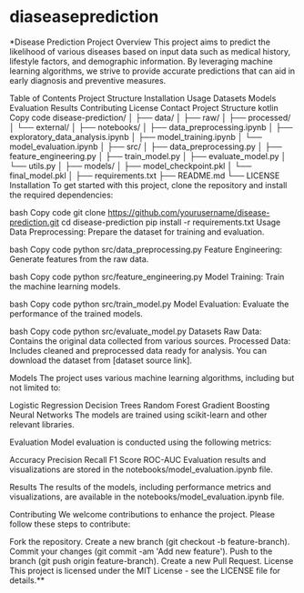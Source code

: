 # diaseaseprediction
*Disease Prediction Project
Overview
This project aims to predict the likelihood of various diseases based on input data such as medical history, lifestyle factors, and demographic information. By leveraging machine learning algorithms, we strive to provide accurate predictions that can aid in early diagnosis and preventive measures.

Table of Contents
Project Structure
Installation
Usage
Datasets
Models
Evaluation
Results
Contributing
License
Contact
Project Structure
kotlin
Copy code
disease-prediction/
│
├── data/
│   ├── raw/
│   ├── processed/
│   └── external/
│
├── notebooks/
│   ├── data_preprocessing.ipynb
│   ├── exploratory_data_analysis.ipynb
│   ├── model_training.ipynb
│   └── model_evaluation.ipynb
│
├── src/
│   ├── data_preprocessing.py
│   ├── feature_engineering.py
│   ├── train_model.py
│   ├── evaluate_model.py
│   └── utils.py
│
├── models/
│   ├── model_checkpoint.pkl
│   └── final_model.pkl
│
├── requirements.txt
├── README.md
└── LICENSE
Installation
To get started with this project, clone the repository and install the required dependencies:

bash
Copy code
git clone https://github.com/yourusername/disease-prediction.git
cd disease-prediction
pip install -r requirements.txt
Usage
Data Preprocessing: Prepare the dataset for training and evaluation.

bash
Copy code
python src/data_preprocessing.py
Feature Engineering: Generate features from the raw data.

bash
Copy code
python src/feature_engineering.py
Model Training: Train the machine learning models.

bash
Copy code
python src/train_model.py
Model Evaluation: Evaluate the performance of the trained models.

bash
Copy code
python src/evaluate_model.py
Datasets
Raw Data: Contains the original data collected from various sources.
Processed Data: Includes cleaned and preprocessed data ready for analysis.
You can download the dataset from [dataset source link].

Models
The project uses various machine learning algorithms, including but not limited to:

Logistic Regression
Decision Trees
Random Forest
Gradient Boosting
Neural Networks
The models are trained using scikit-learn and other relevant libraries.

Evaluation
Model evaluation is conducted using the following metrics:

Accuracy
Precision
Recall
F1 Score
ROC-AUC
Evaluation results and visualizations are stored in the notebooks/model_evaluation.ipynb file.

Results
The results of the models, including performance metrics and visualizations, are available in the notebooks/model_evaluation.ipynb file.

Contributing
We welcome contributions to enhance the project. Please follow these steps to contribute:

Fork the repository.
Create a new branch (git checkout -b feature-branch).
Commit your changes (git commit -am 'Add new feature').
Push to the branch (git push origin feature-branch).
Create a new Pull Request.
License
This project is licensed under the MIT License - see the LICENSE file for details.**
